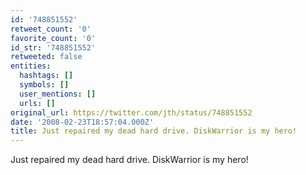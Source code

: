 ```yaml
---
id: '748851552'
retweet_count: '0'
favorite_count: '0'
id_str: '748851552'
retweeted: false
entities:
  hashtags: []
  symbols: []
  user_mentions: []
  urls: []
original_url: https://twitter.com/jth/status/748851552
date: '2008-02-23T18:57:04.000Z'
title: Just repaired my dead hard drive. DiskWarrior is my hero!
---
```


Just repaired my dead hard drive. DiskWarrior is my hero!